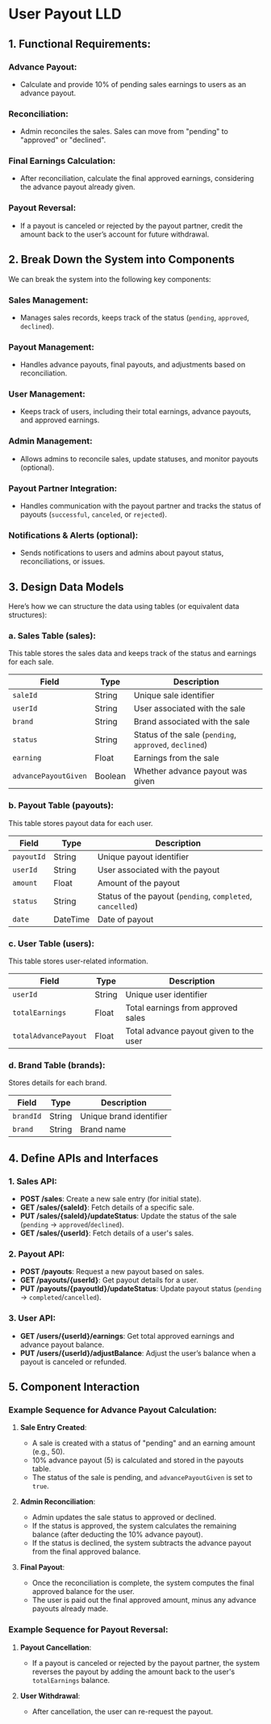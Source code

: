 # User Payout LLD

## 1. Functional Requirements:

### Advance Payout:
- Calculate and provide 10% of pending sales earnings to users as an advance payout.

### Reconciliation:
- Admin reconciles the sales. Sales can move from "pending" to "approved" or "declined".

### Final Earnings Calculation:
- After reconciliation, calculate the final approved earnings, considering the advance payout already given.

### Payout Reversal:
- If a payout is canceled or rejected by the payout partner, credit the amount back to the user’s account for future withdrawal.

## 2. Break Down the System into Components
We can break the system into the following key components:

### Sales Management:
- Manages sales records, keeps track of the status (`pending`, `approved`, `declined`).

### Payout Management:
- Handles advance payouts, final payouts, and adjustments based on reconciliation.

### User Management:
- Keeps track of users, including their total earnings, advance payouts, and approved earnings.

### Admin Management:
- Allows admins to reconcile sales, update statuses, and monitor payouts (optional).

### Payout Partner Integration:
- Handles communication with the payout partner and tracks the status of payouts (`successful`, `canceled`, or `rejected`).

### Notifications & Alerts (optional):
- Sends notifications to users and admins about payout status, reconciliations, or issues.

## 3. Design Data Models
Here’s how we can structure the data using tables (or equivalent data structures):

### a. Sales Table (sales):
This table stores the sales data and keeps track of the status and earnings for each sale.

| Field               | Type        | Description                                 |
|---------------------|-------------|---------------------------------------------|
| `saleId`            | String      | Unique sale identifier                      |
| `userId`            | String      | User associated with the sale               |
| `brand`             | String      | Brand associated with the sale              |
| `status`            | String      | Status of the sale (`pending`, `approved`, `declined`) |
| `earning`           | Float       | Earnings from the sale                      |
| `advancePayoutGiven`| Boolean     | Whether advance payout was given            |

### b. Payout Table (payouts):
This table stores payout data for each user.

| Field         | Type        | Description                                 |
|---------------|-------------|---------------------------------------------|
| `payoutId`    | String      | Unique payout identifier                    |
| `userId`      | String      | User associated with the payout             |
| `amount`      | Float       | Amount of the payout                        |
| `status`      | String      | Status of the payout (`pending`, `completed`, `cancelled`) |
| `date`        | DateTime    | Date of payout                             |

### c. User Table (users):
This table stores user-related information.

| Field            | Type    | Description                           |
|------------------|---------|---------------------------------------|
| `userId`         | String  | Unique user identifier                |
| `totalEarnings`  | Float   | Total earnings from approved sales    |
| `totalAdvancePayout` | Float | Total advance payout given to the user |

### d. Brand Table (brands):
Stores details for each brand.

| Field    | Type   | Description             |
|----------|--------|-------------------------|
| `brandId`| String | Unique brand identifier |
| `brand`  | String | Brand name              |

## 4. Define APIs and Interfaces

### 1. Sales API:
- **POST /sales**: Create a new sale entry (for initial state).
- **GET /sales/{saleId}**: Fetch details of a specific sale.
- **PUT /sales/{saleId}/updateStatus**: Update the status of the sale (`pending` → `approved`/`declined`).
- **GET /sales/{userId}**: Fetch details of a user's sales.

### 2. Payout API:
- **POST /payouts**: Request a new payout based on sales.
- **GET /payouts/{userId}**: Get payout details for a user.
- **PUT /payouts/{payoutId}/updateStatus**: Update payout status (`pending` → `completed`/`cancelled`).

### 3. User API:
- **GET /users/{userId}/earnings**: Get total approved earnings and advance payout balance.
- **PUT /users/{userId}/adjustBalance**: Adjust the user’s balance when a payout is canceled or refunded.

## 5. Component Interaction

### Example Sequence for Advance Payout Calculation:

1. **Sale Entry Created**:
   - A sale is created with a status of "pending" and an earning amount (e.g., 50).
   - 10% advance payout (5) is calculated and stored in the payouts table.
   - The status of the sale is pending, and `advancePayoutGiven` is set to `true`.

2. **Admin Reconciliation**:
   - Admin updates the sale status to approved or declined.
   - If the status is approved, the system calculates the remaining balance (after deducting the 10% advance payout).
   - If the status is declined, the system subtracts the advance payout from the final approved balance.

3. **Final Payout**:
   - Once the reconciliation is complete, the system computes the final approved balance for the user.
   - The user is paid out the final approved amount, minus any advance payouts already made.

### Example Sequence for Payout Reversal:

1. **Payout Cancellation**:
   - If a payout is canceled or rejected by the payout partner, the system reverses the payout by adding the amount back to the user's `totalEarnings` balance.

2. **User Withdrawal**:
   - After cancellation, the user can re-request the payout.


